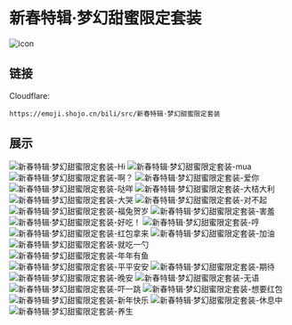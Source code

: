 # 新春特辑·梦幻甜蜜限定套装
![icon](https://emoji.shojo.cn/bili/src/新春特辑·梦幻甜蜜限定套装/icon.png)
## 链接
Cloudflare:
```
https://emoji.shojo.cn/bili/src/新春特辑·梦幻甜蜜限定套装
```
## 展示
![新春特辑·梦幻甜蜜限定套装-Hi](https://emoji.shojo.cn/bili/src/新春特辑·梦幻甜蜜限定套装/新春特辑·梦幻甜蜜限定套装-Hi.png)
![新春特辑·梦幻甜蜜限定套装-mua](https://emoji.shojo.cn/bili/src/新春特辑·梦幻甜蜜限定套装/新春特辑·梦幻甜蜜限定套装-mua.png)
![新春特辑·梦幻甜蜜限定套装-啊？](https://emoji.shojo.cn/bili/src/新春特辑·梦幻甜蜜限定套装/新春特辑·梦幻甜蜜限定套装-啊？.png)
![新春特辑·梦幻甜蜜限定套装-爱你](https://emoji.shojo.cn/bili/src/新春特辑·梦幻甜蜜限定套装/新春特辑·梦幻甜蜜限定套装-爱你.png)
![新春特辑·梦幻甜蜜限定套装-哒咩](https://emoji.shojo.cn/bili/src/新春特辑·梦幻甜蜜限定套装/新春特辑·梦幻甜蜜限定套装-哒咩.png)
![新春特辑·梦幻甜蜜限定套装-大桔大利](https://emoji.shojo.cn/bili/src/新春特辑·梦幻甜蜜限定套装/新春特辑·梦幻甜蜜限定套装-大桔大利.png)
![新春特辑·梦幻甜蜜限定套装-大哭](https://emoji.shojo.cn/bili/src/新春特辑·梦幻甜蜜限定套装/新春特辑·梦幻甜蜜限定套装-大哭.png)
![新春特辑·梦幻甜蜜限定套装-对不起](https://emoji.shojo.cn/bili/src/新春特辑·梦幻甜蜜限定套装/新春特辑·梦幻甜蜜限定套装-对不起.png)
![新春特辑·梦幻甜蜜限定套装-福兔贺岁](https://emoji.shojo.cn/bili/src/新春特辑·梦幻甜蜜限定套装/新春特辑·梦幻甜蜜限定套装-福兔贺岁.png)
![新春特辑·梦幻甜蜜限定套装-害羞](https://emoji.shojo.cn/bili/src/新春特辑·梦幻甜蜜限定套装/新春特辑·梦幻甜蜜限定套装-害羞.png)
![新春特辑·梦幻甜蜜限定套装-好吃！](https://emoji.shojo.cn/bili/src/新春特辑·梦幻甜蜜限定套装/新春特辑·梦幻甜蜜限定套装-好吃！.png)
![新春特辑·梦幻甜蜜限定套装-哼](https://emoji.shojo.cn/bili/src/新春特辑·梦幻甜蜜限定套装/新春特辑·梦幻甜蜜限定套装-哼.png)
![新春特辑·梦幻甜蜜限定套装-红包拿来](https://emoji.shojo.cn/bili/src/新春特辑·梦幻甜蜜限定套装/新春特辑·梦幻甜蜜限定套装-红包拿来.png)
![新春特辑·梦幻甜蜜限定套装-加油](https://emoji.shojo.cn/bili/src/新春特辑·梦幻甜蜜限定套装/新春特辑·梦幻甜蜜限定套装-加油.png)
![新春特辑·梦幻甜蜜限定套装-就吃一勺](https://emoji.shojo.cn/bili/src/新春特辑·梦幻甜蜜限定套装/新春特辑·梦幻甜蜜限定套装-就吃一勺.png)
![新春特辑·梦幻甜蜜限定套装-年年有鱼](https://emoji.shojo.cn/bili/src/新春特辑·梦幻甜蜜限定套装/新春特辑·梦幻甜蜜限定套装-年年有鱼.png)
![新春特辑·梦幻甜蜜限定套装-平平安安](https://emoji.shojo.cn/bili/src/新春特辑·梦幻甜蜜限定套装/新春特辑·梦幻甜蜜限定套装-平平安安.png)
![新春特辑·梦幻甜蜜限定套装-期待](https://emoji.shojo.cn/bili/src/新春特辑·梦幻甜蜜限定套装/新春特辑·梦幻甜蜜限定套装-期待.png)
![新春特辑·梦幻甜蜜限定套装-晚安](https://emoji.shojo.cn/bili/src/新春特辑·梦幻甜蜜限定套装/新春特辑·梦幻甜蜜限定套装-晚安.png)
![新春特辑·梦幻甜蜜限定套装-无语](https://emoji.shojo.cn/bili/src/新春特辑·梦幻甜蜜限定套装/新春特辑·梦幻甜蜜限定套装-无语.png)
![新春特辑·梦幻甜蜜限定套装-吓一跳](https://emoji.shojo.cn/bili/src/新春特辑·梦幻甜蜜限定套装/新春特辑·梦幻甜蜜限定套装-吓一跳.png)
![新春特辑·梦幻甜蜜限定套装-想要红包](https://emoji.shojo.cn/bili/src/新春特辑·梦幻甜蜜限定套装/新春特辑·梦幻甜蜜限定套装-想要红包.png)
![新春特辑·梦幻甜蜜限定套装-新年快乐](https://emoji.shojo.cn/bili/src/新春特辑·梦幻甜蜜限定套装/新春特辑·梦幻甜蜜限定套装-新年快乐.png)
![新春特辑·梦幻甜蜜限定套装-休息中](https://emoji.shojo.cn/bili/src/新春特辑·梦幻甜蜜限定套装/新春特辑·梦幻甜蜜限定套装-休息中.png)
![新春特辑·梦幻甜蜜限定套装-养生](https://emoji.shojo.cn/bili/src/新春特辑·梦幻甜蜜限定套装/新春特辑·梦幻甜蜜限定套装-养生.png)
